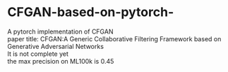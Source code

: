 # CFGAN-based-on-pytorch-  
A pytorch implementation of CFGAN  
paper title: CFGAN:A Generic Collaborative Filtering Framework based on Generative Adversarial Networks  
It is not complete yet  
the max precision on ML100k is 0.45 

